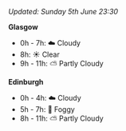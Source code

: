 *Updated: Sunday 5th June 23:30*

**Glasgow**

* 0h - 7h: :cloud: Cloudy
* 8h: :sunny: Clear
* 9h - 11h: :partly_sunny: Partly Cloudy

**Edinburgh**

* 0h - 4h: :cloud: Cloudy
* 5h - 7h: :foggy: Foggy
* 8h - 11h: :partly_sunny: Partly Cloudy
